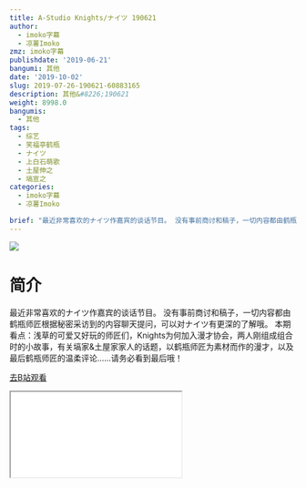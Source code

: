 ```yaml
---
title: A-Studio Knights/ナイツ 190621
author:
  - imoko字幕
  - 凉薯Imoko
zmz: imoko字幕
publishdate: '2019-06-21'
bangumi: 其他
date: '2019-10-02'
slug: 2019-07-26-190621-60883165
description: 其他&#8226;190621
weight: 8998.0
bangumis:
  - 其他
tags:
  - 综艺
  - 笑福亭鹤瓶
  - ナイツ
  - 上白石萌歌
  - 土屋伸之
  - 塙宣之
categories:
  - imoko字幕
  - 凉薯Imoko

brief: "最近非常喜欢的ナイツ作嘉宾的谈话节目。 没有事前商讨和稿子，一切内容都由鹤瓶师匠根据秘密采访到的内容聊天提问，可以对ナイツ有更深的了解哦。 本期看点：浅草的可爱又好玩的师匠们，Knights为何加入漫才协会，两人刚组成组合时的小故事，有关塙家&土屋家家人的话题，以鹤瓶师匠为素材而作的漫才，以及最后鹤瓶师匠的温柔评论……请务必看到最后哦！"
---
```

![](https://raw.githubusercontent.com/tcgriffith/owaraisite/master/static/tmpimg/cf03ca970cde496685e2c3a6c942bec6a76e97d4.jpg.480.jpg)
# 简介  
最近非常喜欢的ナイツ作嘉宾的谈话节目。
没有事前商讨和稿子，一切内容都由鹤瓶师匠根据秘密采访到的内容聊天提问，可以对ナイツ有更深的了解哦。
本期看点：浅草的可爱又好玩的师匠们，Knights为何加入漫才协会，两人刚组成组合时的小故事，有关塙家&土屋家家人的话题，以鹤瓶师匠为素材而作的漫才，以及最后鹤瓶师匠的温柔评论……请务必看到最后哦！  

[去B站观看](https://www.bilibili.com/video/av60883165/)
<div class ="resp-container"><iframe class="testiframe" src="//player.bilibili.com/player.html?aid=60883165"", scrolling="no", allowfullscreen="true" > </iframe></div> 
